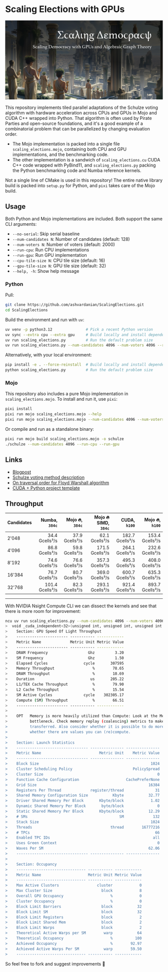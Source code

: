 # Scaling Elections with GPUs

![Scaling Elections Thumbnail](https://github.com/ashvardanian/ashvardanian/blob/master/repositories/scaling-democracy.jpg?raw=true)

This repository implements tiled parallel adaptations of the Schulze voting algorithm with hardware acceleration across CPUs and GPUs in Mojo and CUDA C++ wrapped into Python.
That algorithm is often used by Pirate Parties and open-source foundations, and it's a good example of a combinatorial problem that can be parallelized by changing evaluation order.

- The Mojo implementation is packed into a single file `scaling_elections.mojo`, containing both CPU and GPU implementations, and the benchmarking code.
- The other implementation is a sandwich of `scaling_elections.cu` CUDA C++ code wrapped with PyBind11, and `scaling_elections.py` packing the Python benchmarking code and Numba reference kernels.

Not a single line of CMake is used in this repository!
The entire native library build is packed into `setup.py` for Python, and `pixi` takes care of the Mojo build.

## Usage

Both Python and Mojo implementations are included.
Both support the same CLI arguments:

- `--no-serial`: Skip serial baseline
- `--num-candidates N`: Number of candidates (default: 128)
- `--num-voters N`: Number of voters (default: 2000)
- `--run-cpu`: Run CPU implementations
- `--run-gpu`: Run GPU implementation
- `--cpu-tile-size N`: CPU tile size (default: 16)
- `--gpu-tile-size N`: GPU tile size (default: 32)
- `--help, -h`: Show help message

### Python

Pull:

```sh
git clone https://github.com/ashvardanian/ScalingElections.git
cd ScalingElections
```

Build the environment and run with `uv`:

```sh
uv venv -p python3.12               # Pick a recent Python version
uv sync --extra cpu --extra gpu     # Build locally and install dependencies
uv run scaling_elections.py         # Run the default problem size
uv run scaling_elections.py --num-candidates 4096 --num-voters 4096 --run-cpu --run-gpu
```

Alternatively, with your local environment:

```sh
pip install -e . --force-reinstall  # Build locally and install dependencies
python scaling_elections.py         # Run the default problem size
```

### Mojo

This repository also includes a pure Mojo implementation in `scaling_elections.mojo`.
To install and run it, use `pixi`:

```sh
pixi install
pixi run mojo scaling_elections.mojo --help
pixi run mojo scaling_elections.mojo --num-candidates 4096 --num-voters 4096 --run-cpu --run-gpu
```

Or compile and run as a standalone binary:

```sh
pixi run mojo build scaling_elections.mojo -o schulze
./schulze --num-candidates 4096 --run-cpu --run-gpu
```

## Links

- [Blogpost](https://ashvardanian.com/posts/scaling-democracy/)
- [Schulze voting method description](https://en.wikipedia.org/wiki/Schulze_method)
- [On traversal order for Floyd Warshall algorithm](https://moorejs.github.io/APSP-in-parallel/)
- [CUDA + Python project template](https://github.com/ashvardanian/cuda-python-starter-kit)

## Throughput

| Candidates |   Numba, `384c` | Mojo 🔥, `384c` | Mojo 🔥 SIMD, `384c` |    CUDA, `h100` |  Mojo 🔥, `h100` |
| :--------- | --------------: | -------------: | ------------------: | --------------: | --------------: |
| 2'048      |  34.4 Gcells³/s | 37.9 Gcells³/s |      62.1 Gcells³/s | 182.7 Gcells³/s | 153.4 Gcells³/s |
| 4'096      |  86.8 Gcells³/s | 59.8 Gcells³/s |     171.5 Gcells³/s | 264.1 Gcells³/s | 232.6 Gcells³/s |
| 8'192      |  74.6 Gcells³/s | 76.6 Gcells³/s |     357.3 Gcells³/s | 495.3 Gcells³/s | 408.0 Gcells³/s |
| 16'384     |  76.7 Gcells³/s | 80.7 Gcells³/s |     369.0 Gcells³/s | 600.7 Gcells³/s | 635.3 Gcells³/s |
| 32'768     | 101.4 Gcells³/s | 82.3 Gcells³/s |     293.1 Gcells³/s | 921.4 Gcells³/s | 893.7 Gcells³/s |

---

With NVIDIA Nsight Compute CLI we can dissect the kernels and see that there is more room for improvement:

```sh
ncu uv run scaling_elections.py --num-candidates 4096 --num-voters 4096 --gpu-tile-size 32 --run-gpu
>  void _cuda_independent<32>(unsigned int, unsigned int, unsigned int *) (128, 128, 1)x(32, 32, 1), Context 1, Stream 7, Device 0, CC 9.0
>    Section: GPU Speed Of Light Throughput
>    ----------------------- ----------- ------------
>    Metric Name             Metric Unit Metric Value
>    ----------------------- ----------- ------------
>    DRAM Frequency                  Ghz         3.20
>    SM Frequency                    Ghz         1.50
>    Elapsed Cycles                cycle       307595
>    Memory Throughput                 %        78.65
>    DRAM Throughput                   %        10.69
>    Duration                         us       205.22
>    L1/TEX Cache Throughput           %        79.90
>    L2 Cache Throughput               %        15.54
>    SM Active Cycles              cycle    302305.17
>    Compute (SM) Throughput           %        66.51
>    ----------------------- ----------- ------------
>
>    OPT   Memory is more heavily utilized than Compute: Look at the Memory Workload Analysis section to identify the L1 
>          bottleneck. Check memory replay (coalescing) metrics to make sure you're efficiently utilizing the bytes      
>          transferred. Also consider whether it is possible to do more work per memory access (kernel fusion) or        
>          whether there are values you can (re)compute.                                                                 
>
>    Section: Launch Statistics
>    -------------------------------- --------------- ---------------
>    Metric Name                          Metric Unit    Metric Value
>    -------------------------------- --------------- ---------------
>    Block Size                                                  1024
>    Cluster Scheduling Policy                           PolicySpread
>    Cluster Size                                                   0
>    Function Cache Configuration                     CachePreferNone
>    Grid Size                                                  16384
>    Registers Per Thread             register/thread              31
>    Shared Memory Configuration Size           Kbyte           32.77
>    Driver Shared Memory Per Block       Kbyte/block            1.02
>    Dynamic Shared Memory Per Block       byte/block               0
>    Static Shared Memory Per Block       Kbyte/block           12.29
>    # SMs                                         SM             132
>    Stack Size                                                  1024
>    Threads                                   thread        16777216
>    # TPCs                                                        66
>    Enabled TPC IDs                                              all
>    Uses Green Context                                             0
>    Waves Per SM                                               62.06
>    -------------------------------- --------------- ---------------
>
>    Section: Occupancy
>    ------------------------------- ----------- ------------
>    Metric Name                     Metric Unit Metric Value
>    ------------------------------- ----------- ------------
>    Max Active Clusters                 cluster            0
>    Max Cluster Size                      block            8
>    Overall GPU Occupancy                     %            0
>    Cluster Occupancy                         %            0
>    Block Limit Barriers                  block           32
>    Block Limit SM                        block           32
>    Block Limit Registers                 block            2
>    Block Limit Shared Mem                block            2
>    Block Limit Warps                     block            2
>    Theoretical Active Warps per SM        warp           64
>    Theoretical Occupancy                     %          100
>    Achieved Occupancy                        %        92.97
>    Achieved Active Warps Per SM           warp        59.50
>    ------------------------------- ----------- ------------
```

So feel free to fork and suggest improvements 🤗

